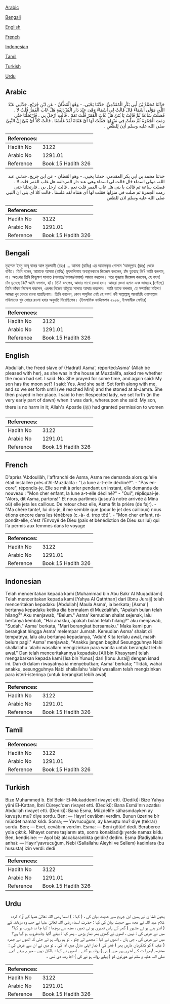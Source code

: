 [Arabic](#arabic)

[Bengali](#bengali)

[English](#english)

[French](#french)

[Indonesian](#indonesian)

[Tamil](#tamil)

[Turkish](#turkish)

[Urdu](#urdu)

## Arabic


<div dir="rtl" lang="ar" style={{fontSize:'larger',backgroundColor:'#f8f9fa',padding:20}}>
حَدَّثَنَا مُحَمَّدُ بْنُ أَبِي بَكْرٍ الْمُقَدَّمِيُّ، حَدَّثَنَا يَحْيَى، - وَهُوَ الْقَطَّانُ - عَنِ ابْنِ جُرَيْجٍ، حَدَّثَنِي عَبْدُ اللَّهِ، مَوْلَى أَسْمَاءَ قَالَ قَالَتْ لِي أَسْمَاءُ وَهْىَ عِنْدَ دَارِ الْمُزْدَلِفَةِ هَلْ غَابَ الْقَمَرُ قُلْتُ لاَ ‏.‏ فَصَلَّتْ سَاعَةً ثُمَّ قَالَتْ يَا بُنَىَّ هَلْ غَابَ الْقَمَرُ قُلْتُ نَعَمْ ‏.‏ قَالَتِ ارْحَلْ بِي ‏.‏ فَارْتَحَلْنَا حَتَّى رَمَتِ الْجَمْرَةَ ثُمَّ صَلَّتْ فِي مَنْزِلِهَا فَقُلْتُ لَهَا أَىْ هَنْتَاهْ لَقَدْ غَلَّسْنَا ‏.‏ قَالَتْ كَلاَّ أَىْ بُنَىَّ إِنَّ النَّبِيَّ صلى الله عليه وسلم أَذِنَ لِلظُّعُنِ ‏.‏
</div>
<div style={{backgroundColor:'#f8f9fa',padding:20, marginBottom: 10}}><table> <thead> <tr> <th>References:</th> <th></th> </tr> </thead> <tbody><tr><td>Hadith No</td><td>3122</td></tr><tr><td>Arabic No</td><td>1291.01</td></tr><tr><td>Reference</td><td>Book 15 Hadith 326</td></tr></tbody></table></div>


<div dir="rtl" lang="ar" style={{fontSize:'larger',backgroundColor:'#f8f9fa',padding:20}}>
حدثنا محمد بن ابي بكر المقدمي، حدثنا يحيى، - وهو القطان - عن ابن جريج، حدثني عبد الله، مولى اسماء قال قالت لي اسماء وهى عند دار المزدلفة هل غاب القمر قلت لا . فصلت ساعة ثم قالت يا بنى هل غاب القمر قلت نعم . قالت ارحل بي . فارتحلنا حتى رمت الجمرة ثم صلت في منزلها فقلت لها اى هنتاه لقد غلسنا . قالت كلا اى بنى ان النبي صلى الله عليه وسلم اذن للظعن
</div>
<div style={{backgroundColor:'#f8f9fa',padding:20, marginBottom: 10}}><table> <thead> <tr> <th>References:</th> <th></th> </tr> </thead> <tbody><tr><td>Hadith No</td><td>3122</td></tr><tr><td>Arabic No</td><td>1291.01</td></tr><tr><td>Reference</td><td>Book 15 Hadith 326</td></tr></tbody></table></div>

## Bengali


<div dir="ltr" lang="bn" style={{fontSize:'larger',backgroundColor:'#f8f9fa',padding:20}}>
মুহাম্মদ ইবনু আবূ বাকর আল মুকদ্দামী (রহঃ) ... আসমা (রাযিঃ) এর আযাদকৃত গোলাম ‘আবদুল্লাহ (রহঃ) থেকে বর্ণিত। তিনি বলেন, আমাকে আসমা (রাযিঃ) মুযদালিফাহ অবস্থানকালে জিজ্ঞেস করলেন, চাঁদ ডুবেছে কি? আমি বললাম, না। অতঃপর তিনি কিছুক্ষণ সালাত (সালাত/নামাজ/নামায) আদায় করলেন। পরে পুনরায় জিজ্ঞেস করলেন, হে বৎস! চাঁদ ডুবেছে কি? আমি বললাম, হ্যাঁ। তিনি বললেন, আমার সাথে রওনা হও। আমরা রওনা হলাম এবং জামরাহ (পৌছে) তিনি কাঁকর নিক্ষেপ করলেন, এরপর নিজের তাঁবুতে সালাত আদায় করলেন। আমি তাকে বললাম, হে সম্মানিত মহিলা! আমরা খুব ভোরে রওনা হয়েছিলাম। তিনি বললেন, কোন অসুবিধা নেই হে বৎস! নবী সাল্লাল্লাহু আলাইহি ওয়াসাল্লাম মহিলাদের খুব ভোরে রওনা হবার অনুমতি দিয়েছিলেন। (ইসলামিক ফাউন্ডেশন ২৯৮৮, ইসলামীক সেন্টার)
</div>
<div style={{backgroundColor:'#f8f9fa',padding:20, marginBottom: 10}}><table> <thead> <tr> <th>References:</th> <th></th> </tr> </thead> <tbody><tr><td>Hadith No</td><td>3122</td></tr><tr><td>Arabic No</td><td>1291.01</td></tr><tr><td>Reference</td><td>Book 15 Hadith 326</td></tr></tbody></table></div>

## English


<div dir="ltr" lang="en" style={{fontSize:'larger',backgroundColor:'#f8f9fa',padding:20}}>
Abdullah, the freed slave of (Hadrat) Asma', reported:Asma' (Allah be pleased with her), as she was in the house at Muzdalifa, asked me whether the moon had set. I said: No. She prayed for some time, and again said: My son has the moon set? I said: Yes. And she said: Set forth along with me, and so we set forth until (we reached Mini) and the stoned at al-Jamra. She then prayed in her place. I said to her: Respected lady, we set forth (in the very early part of dawn) when it was dark, whereupon she said: My son, there is no harm in it; Allah's Apostle (ﷺ) had granted permission to women
</div>
<div style={{backgroundColor:'#f8f9fa',padding:20, marginBottom: 10}}><table> <thead> <tr> <th>References:</th> <th></th> </tr> </thead> <tbody><tr><td>Hadith No</td><td>3122</td></tr><tr><td>Arabic No</td><td>1291.01</td></tr><tr><td>Reference</td><td>Book 15 Hadith 326</td></tr></tbody></table></div>

## French


<div dir="ltr" lang="fr" style={{fontSize:'larger',backgroundColor:'#f8f9fa',padding:20}}>
D'après 'Abdoullâh, l'affranchi de Asma, Asma me demanda alors qu'elle était installée près d'Al-Muzdalifa : "La lune a-t-elle décliné?". - "Pas encore", répondis-je. Elle se mit à prier pendant un instant, elle demanda de nouveau : "Mon cher enfant, la lune a-t-elle décliné?" - "Oui", répliquai-je. "Alors, dit Asma, partons!" Et nous partîmes (jusqu'à notre arrivée à Mina où) elle jeta les cailloux. De retour chez elle, Asma fit la prière (de fajr). - "Ma chère tante!, lui dis-je, il me semble que (pour le jet des cailloux) nous étions encore dans les ténèbres (c.-à- d. trop tôt)". - "Mon cher enfant, répondit-elle, c'est l'Envoyé de Dieu (paix et bénédiction de Dieu sur lui) qui l'a permis aux femmes dans le voyage
</div>
<div style={{backgroundColor:'#f8f9fa',padding:20, marginBottom: 10}}><table> <thead> <tr> <th>References:</th> <th></th> </tr> </thead> <tbody><tr><td>Hadith No</td><td>3122</td></tr><tr><td>Arabic No</td><td>1291.01</td></tr><tr><td>Reference</td><td>Book 15 Hadith 326</td></tr></tbody></table></div>

## Indonesian


<div dir="ltr" lang="id" style={{fontSize:'larger',backgroundColor:'#f8f9fa',padding:20}}>
Telah menceritakan kepada kami [Muhammad bin Abu Bakr Al Muqaddami] Telah menceritakan kepada kami [Yahya Al Qaththan] dari [Ibnu Juraij] telah menceritakan kepadaku [Abdullah] Maula Asma', ia berkata; [Asma'] bertanya kepadaku ketika dia bermalam di Muzdalifah, "Apakah bulan telah hilang?" Aku menjawab, "Belum." Asma' kemudian shalat sejenak, lalu bertanya kembali, "Hai anakku, apakah bulan telah hilang?" aku menjawab, "Sudah." Asma' berkata, "Mari berangkat bersamaku." Maka kami pun berangkat hingga Asma' melempar Jumrah. Kemudian Asma' shalat di tempatnya, lalu aku bertanya kepadanya, "Aduh! Kita terlalu awal, masih belum pagi." Asma' menjawab, "Anakku jangan begitu! Sesungguhnya Nabi shallallahu 'alaihi wasallam mengizinkan para wanita untuk berangkat lebih awal." Dan telah menceritakannya kepadaku [Ali bin Khasyram] telah mengabarkan kepada kami [Isa bin Yunus] dari [Ibnu Juraij] dengan isnad ini. Dan di dalam riwayatnya ia menyebutkan; Asma' berkata; "Tidak, wahai anakku, sesungguhnya Nabi shallallahu 'alaihi wasallam telah mengizinkan para isteri-isterinya (untuk berangkat lebih awal)
</div>
<div style={{backgroundColor:'#f8f9fa',padding:20, marginBottom: 10}}><table> <thead> <tr> <th>References:</th> <th></th> </tr> </thead> <tbody><tr><td>Hadith No</td><td>3122</td></tr><tr><td>Arabic No</td><td>1291.01</td></tr><tr><td>Reference</td><td>Book 15 Hadith 326</td></tr></tbody></table></div>

## Tamil


<div dir="ltr" lang="ta" style={{fontSize:'larger',backgroundColor:'#f8f9fa',padding:20}}>

</div>
<div style={{backgroundColor:'#f8f9fa',padding:20, marginBottom: 10}}><table> <thead> <tr> <th>References:</th> <th></th> </tr> </thead> <tbody><tr><td>Hadith No</td><td>3122</td></tr><tr><td>Arabic No</td><td>1291.01</td></tr><tr><td>Reference</td><td>Book 15 Hadith 326</td></tr></tbody></table></div>

## Turkish


<div dir="ltr" lang="tr" style={{fontSize:'larger',backgroundColor:'#f8f9fa',padding:20}}>
Bize Muhammed b. Ebî Bekir El-Mukaddemî rivayet etti. (Dediki): Bize Yahya yâni El-Kattan, İbni Cüreyc'den rivayet etti. (Dediki): Bana Esmâ'nın azatlısı Abdullah rivayet etti. (Dediki): Bana Esma, Müzdelife sâhasındayken ay kavuştu mu? diye sordu. Ben: — Hayır! cevâbını verdim. Bunun üzerine bir müddet namaz kıldı. Sonra; — Yavrucuğum, ay kavuştu mu? diye (tekrar) sordu. Ben; — Evet, cevâbını verdim. Esma: — Beni götür! dedi. Beraberce yola çıktık. Nihayet cemre taşlarını attı, sonra konakladığı yerde namaz kıldı. Ben, kendisine: — Ayol biz alacakaranlıkta geldik! dedim. Esma (Radiyallahu anha): — Hayır'yavrucuğum, Nebi (Sallallahu Aleyhi ve Sellem) kadınlara (bu hususta) izin verdi: dedi
</div>
<div style={{backgroundColor:'#f8f9fa',padding:20, marginBottom: 10}}><table> <thead> <tr> <th>References:</th> <th></th> </tr> </thead> <tbody><tr><td>Hadith No</td><td>3122</td></tr><tr><td>Arabic No</td><td>1291.01</td></tr><tr><td>Reference</td><td>Book 15 Hadith 326</td></tr></tbody></table></div>

## Urdu


<div dir="rtl" lang="ur" style={{fontSize:'larger',backgroundColor:'#f8f9fa',padding:20}}>
یحییٰ قطا ن نے ہمیں ابن جریج سے حدیث بیان کی ، ( کہا : ) اسما رضی اللہ تعالیٰ عنہا کے آزاد کردہ غلام عبد اللہ نے مجھ سے حدیث بیان کی کہا : حضرت اسماء رضی اللہ تعالیٰ عنہا نے جب وہ مزدلفہ کے ( اندر بنے ہو ئے مشہور ) گھر کے پاس ٹھہری ہو ئی تھیں ، مجھ سے پوچھا : کیا چا ند غروب ہو گیا؟ میں نے عرض کی : نہیں ، انھوں نے گھڑی بھر نماز پڑھی ، پھر کہا : بیٹے !کیا چاندغروب ہو گیا ہے؟ میں نے عرض کی ، جی ہاں ۔ انھوں نے کہا : مجھے لے چلو ۔ تو ہم روانہ ہو ئے حتی کہ انھوں نے جمرہ ( عقبہ ) کو کنکریاں ماریں پھر ( فجر کی ) نماز اپنی منزل میں ادا کی ۔ تو میں نے ان سے عرض کی : محترمہ !ہم را ت کے آخری پہر میں ( ہی ) روانہ ہو گئے ۔ انھوں نے کہا : بالکل نہیں ، میرے بیٹے !نبی صلی اللہ علیہ و سلم نے عورتوں کو ( پہلے روانہ ہو نے کی ) اجا زت دی تھی ۔
</div>
<div style={{backgroundColor:'#f8f9fa',padding:20, marginBottom: 10}}><table> <thead> <tr> <th>References:</th> <th></th> </tr> </thead> <tbody><tr><td>Hadith No</td><td>3122</td></tr><tr><td>Arabic No</td><td>1291.01</td></tr><tr><td>Reference</td><td>Book 15 Hadith 326</td></tr></tbody></table></div>